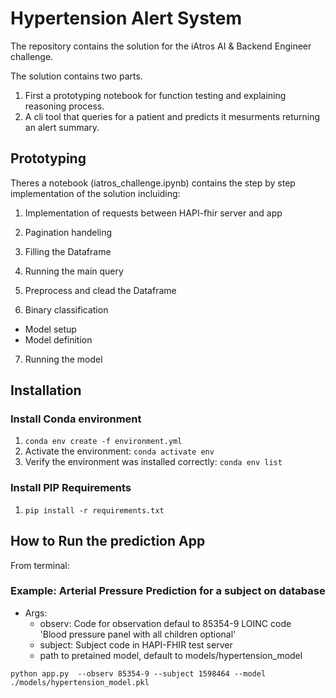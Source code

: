 # Hypertension Alert System

The repository contains the solution for the iAtros AI & Backend Engineer challenge.

The solution contains two parts.
1. First a prototyping notebook for function testing and explaining reasoning process.
2. A cli tool that queries for a patient and predicts it mesurments returning an alert summary.

## Prototyping
Theres a notebook (iatros_challenge.ipynb) contains the step by step implementation of the solution incluiding:
1. Implementation of requests between HAPI-fhir server and app
2. Pagination handeling
3. Filling the Dataframe
4. Running the main query
5. Preprocess and clead the Dataframe

6. Binary classification
  - Model setup
  - Model definition
7. Running the model

## Installation

### Install Conda environment
1. `conda env create -f environment.yml`
2. Activate the environment:
  `conda activate env`
3. Verify the environment was installed correctly:
  `conda env list`

### Install PIP Requirements
1. `pip install -r requirements.txt` 

## How to Run the prediction App

From terminal:

### Example: Arterial Pressure Prediction for a subject on database
   
- Args:
    - observ: Code for observation defaul to 85354-9 LOINC code  
      'Blood pressure panel with all children optional'
    - subject: Subject code in HAPI-FHIR test server
    - path to pretained model, default to models/hypertension_model
   
` python app.py  --observ 85354-9 --subject 1598464 --model ./models/hypertension_model.pkl `

